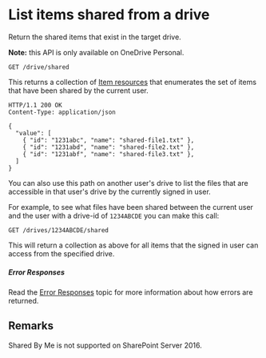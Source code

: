 # List items shared from a drive

Return the shared items that exist in the target drive.

**Note:** this API is only available on OneDrive Personal.

<!-- { "blockType": "request", "name": "shared-by-me", "scopes": "files.read service.onedrive" } -->
```http
GET /drive/shared
```

This returns a collection of [Item resources](../resources/item.md) that enumerates
the set of items that have been shared by the current user.

<!-- {
"blockType": "response", "@odata.type": "oneDrive.item",
"isCollection": true, "truncated": true } -->
```http
HTTP/1.1 200 OK
Content-Type: application/json

{
  "value": [
    { "id": "1231abc", "name": "shared-file1.txt" },
    { "id": "1231abd", "name": "shared-file2.txt" },
    { "id": "1231abf", "name": "shared-file3.txt" },
  ]
}
```

You can also use this path on another user's drive to list the files that are
accessible in that user's drive by the currently signed in user.

For example, to see what files have been shared between the current user
and the user with a drive-id of `1234ABCDE` you can make this call:

```
GET /drives/1234ABCDE/shared
```

This will return a collection as above for all items that the signed in user
can access from the specified drive.

##### Error Responses

Read the [Error Responses][error-response] topic for more information about
how errors are returned.

[error-response]: ../misc/errors.md

## Remarks

Shared By Me is not supported on SharePoint Server 2016.

<!-- {
  "type": "#page.annotation",
  "description": "List the items shared in the target drive.",
  "keywords": "drive,onedrive.drive,default drive",
  "section": "documentation",
  "tocPath": "Drives/List Shared Files"
} -->
